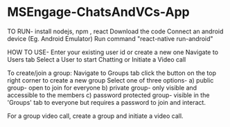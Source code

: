 # MSEngage-ChatsAndVCs-App

TO RUN- 
install nodejs, npm , react
Download the code
Connect an android device (Eg. Android Emulator)
Run command "react-native run-android"

HOW TO USE-
Enter your existing user id or create a new one
Navigate to Users tab
Select a User to start Chatting or Initiate a Video call

To create/join a group:
Navigate to Groups tab
click the button on the top right corner to create a new group
Select one of three options-
a) public group- open to join for everyone
b) private group- only visible and accessible to the members
c) password protected group- visible in the 'Groups' tab to everyone but requires a password to join and interact.

For a group video call, create a group and initiate a video call.
